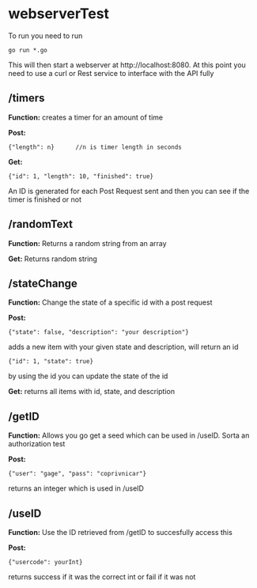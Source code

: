 # webserverTest

To run you need to run 

```go run *.go```

This will then start a webserver at http://localhost:8080. At this point you need to use a curl or Rest service to interface with the API fully

## /timers

**Function:** creates a timer for an amount of time

**Post:** 

```
{"length": n}	   //n is timer length in seconds
```

**Get:**

```
{"id": 1, "length": 10, "finished": true}
```

An ID is generated for each Post Request sent and then you can see if the timer is finished or not

## /randomText

**Function:** Returns a random string from an array

**Get:** Returns random string 

## /stateChange

**Function:** Change the state of a specific id with a post request

**Post:**

```
{"state": false, "description": "your description"}
```

adds a new item with your given state and description, will return an id

```
{"id": 1, "state": true}
```

by using the id you can update the state of the id

**Get:** returns all items with id, state, and description

## /getID

**Function:** Allows you go get a seed which can be used in /useID. Sorta an authorization test

**Post:**

```
{"user": "gage", "pass": "coprivnicar"}
```

returns an integer which is used in /useID

## /useID

**Function:** Use the ID retrieved from /getID to succesfully access this

**Post:** 

```
{"usercode": yourInt}
```

returns success if it was the correct int or fail if it was not

